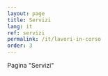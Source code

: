 ```yaml
---
layout: page
title: Servizi
lang: it
ref: servizi
permalink: /it/lavori-in-corso
order: 3
---
```


Pagina "Servizi"
